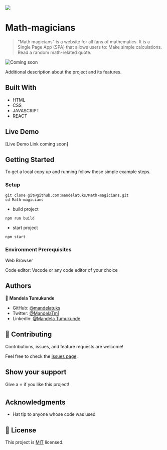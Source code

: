 ![](https://img.shields.io/badge/Microverse-blueviolet)

# Math-magicians

> "Math magicians" is a website for all fans of mathematics. It is a Single Page App (SPA) that allows users to: Make simple calculations. Read a random math-related quote.

![Coming soon]()

Additional description about the project and its features.

## Built With

- HTML
- CSS
- JAVASCRIPT
- REACT

## Live Demo

[Live Demo Link coming soon]

## Getting Started

To get a local copy up and running follow these simple example steps.

### Setup

```
git clone git@github.com:mandelatuks/Math-magicians.git
cd Math-magicians
```

- build project

```
npm run build
```

- start project

```
npm start
```

### Environment Prerequisites

Web Browser

Code editor: Vscode or any code editor of your choice

## Authors

👤 **Mandela Tumukunde**

- GitHub: [@mandelatuks](https://github.com/mandelatuks)
- Twitter: [@MandelaTm1](https://twitter.com/MandelaTm1)
- LinkedIn: [@Mandela Tumukunde](https://www.linkedin.com/in/mandela-tumukunde-794755194/)

## 🤝 Contributing

Contributions, issues, and feature requests are welcome!

Feel free to check the [issues page](../../issues/).

## Show your support

Give a ⭐️ if you like this project!

## Acknowledgments

- Hat tip to anyone whose code was used

## 📝 License

This project is [MIT](./MIT.md) licensed.
